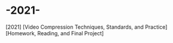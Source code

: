 # -2021-
[2021] [Video Compression Techniques, Standards, and Practice] [Homework, Reading, and Final Project]
